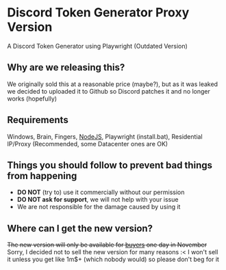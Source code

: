 # Discord Token Generator Proxy Version
A Discord Token Generator using Playwright (Outdated Version)

## Why are we releasing this?
We originally sold this at a reasonable price (maybe?), but as it was leaked we decided to uploaded it to Github so Discord patches it and no longer works (hopefully)

## Requirements
Windows, Brain, Fingers, [NodeJS](https://nodejs.org/en/), Playwright (install.bat), Residential IP/Proxy (Recommended, some Datacenter ones are OK)

## Things you should follow to prevent bad things from happening
- **DO NOT** (try to) use it commercially without our permission
- **DO NOT ask for support**, we will not help with your issue
- We are not responsible for the damage caused by using it

## Where can I get the new version?
~~The new version will only be available for [buyers](https://t.me/distkn) one day in November~~
Sorry, I decided not to sell the new version for many reasons :<
I won't sell it unless you get like 1m$+ (which nobody would) so please don't beg for it
